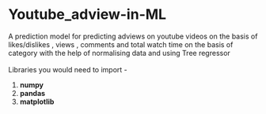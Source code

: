 # Youtube_adview-in-ML
A prediction model for predicting adviews on youtube videos on the basis of  likes/dislikes , views , comments and total watch time on the basis of category with the help of normalising data and using Tree regressor
<br>
<br>
Libraries you would need to import - 
1. <b> numpy </b><br>
2. <b> pandas </b><br>
3. <b> matplotlib </b> <br>
